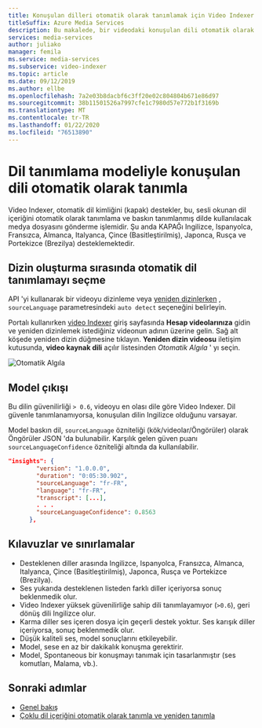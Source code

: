 ```yaml
---
title: Konuşulan dilleri otomatik olarak tanımlamak için Video Indexer kullanın-Azure
titleSuffix: Azure Media Services
description: Bu makalede, bir videodaki konuşulan dili otomatik olarak tanımlamak için Video Indexer dil tanımlama modelinin nasıl kullanıldığı açıklanmaktadır.
services: media-services
author: juliako
manager: femila
ms.service: media-services
ms.subservice: video-indexer
ms.topic: article
ms.date: 09/12/2019
ms.author: ellbe
ms.openlocfilehash: 7a2e03b8dacbf6c3ff20e02c804804b671e86d97
ms.sourcegitcommit: 38b11501526a7997cfe1c7980d57e772b1f3169b
ms.translationtype: MT
ms.contentlocale: tr-TR
ms.lasthandoff: 01/22/2020
ms.locfileid: "76513890"
---
```

# <a name="automatically-identify-the-spoken-language-with-language-identification-model"></a>Dil tanımlama modeliyle konuşulan dili otomatik olarak tanımla

Video Indexer, otomatik dil kimliğini (kapak) destekler, bu, sesli okunan dil içeriğini otomatik olarak tanımlama ve baskın tanımlanmış dilde kullanılacak medya dosyasını gönderme işlemidir. Şu anda KAPAĞı Ingilizce, Ispanyolca, Fransızca, Almanca, Italyanca, Çince (Basitleştirilmiş), Japonca, Rusça ve Portekizce (Brezilya) desteklemektedir. 

## <a name="choosing-auto-language-identification-on-indexing"></a>Dizin oluşturma sırasında otomatik dil tanımlamayı seçme

API 'yi kullanarak bir videoyu dizinleme veya [yeniden dizinlerken](https://api-portal.videoindexer.ai/docs/services/operations/operations/Re-Index-Video?) , `sourceLanguage` parametresindeki `auto detect` seçeneğini belirleyin.

Portalı kullanırken [video Indexer](https://www.videoindexer.ai/) giriş sayfasında **Hesap videolarınıza** gidin ve yeniden dizinlemek istediğiniz videonun adının üzerine gelin. Sağ alt köşede yeniden dizin düğmesine tıklayın. **Yeniden dizin videosu** iletişim kutusunda, **video kaynak dili** açılır listesinden *Otomatik Algıla* ' yı seçin.

![Otomatik Algıla](./media/language-identification-model/auto-detect.png)

## <a name="model-output"></a>Model çıkışı

Bu dilin güvenilirliği `> 0.6`, videoyu en olası dile göre Video Indexer. Dil güvenle tanımlanamıyorsa, konuşulan dilin Ingilizce olduğunu varsayar. 

Model baskın dil, `sourceLanguage` özniteliği (kök/videolar/Öngörüler) olarak Öngörüler JSON 'da bulunabilir. Karşılık gelen güven puanı `sourceLanguageConfidence` özniteliği altında da kullanılabilir.

```json
"insights": {
        "version": "1.0.0.0",
        "duration": "0:05:30.902",
        "sourceLanguage": "fr-FR",
        "language": "fr-FR",
        "transcript": [...],
        . . .
        "sourceLanguageConfidence": 0.8563
      },
```

## <a name="guidelines-and-limitations"></a>Kılavuzlar ve sınırlamalar

* Desteklenen diller arasında Ingilizce, Ispanyolca, Fransızca, Almanca, Italyanca, Çince (Basitleştirilmiş), Japonca, Rusça ve Portekizce (Brezilya).
* Ses yukarıda desteklenen listeden farklı diller içeriyorsa sonuç beklenmedik olur.
* Video Indexer yüksek güvenilirliğe sahip dili tanımlayamıyor (`>0.6`), geri dönüş dili Ingilizce olur.
* Karma diller ses içeren dosya için geçerli destek yoktur. Ses karışık diller içeriyorsa, sonuç beklenmedik olur. 
* Düşük kaliteli ses, model sonuçlarını etkileyebilir.
* Model, sese en az bir dakikalık konuşma gerektirir.
* Model, Spontaneous bir konuşmayı tanımak için tasarlanmıştır (ses komutları, Malama, vb.).

## <a name="next-steps"></a>Sonraki adımlar

* [Genel bakış](video-indexer-overview.md)
* [Çoklu dil içeriğini otomatik olarak tanımla ve yeniden tanımla](multi-language-identification-transcription.md)
